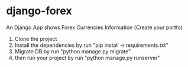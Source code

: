 # django-forex
An Django App shows Forex Currencies Information (Create your portfo)

1. Clone the project
2. Install the dependencies by run "pip install -r requirements.txt"
3. Migrate DB by run "python manage.py migrate"
4. then run your project by run "python manage.py runserver"

